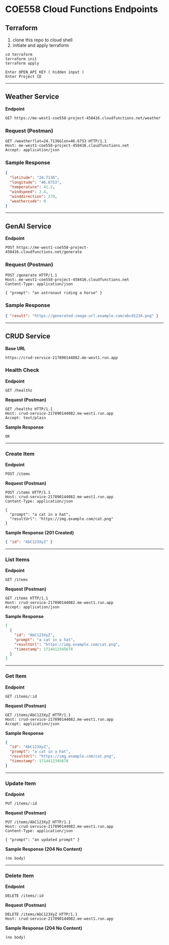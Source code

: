 # COE558 Cloud Functions Endpoints

## Terraform
1. clone this repo to cloud shell
2. initiate and apply terraform
```
cd terraform
terraform init
terraform apply

Enter OPEN_API KEY ( hidden input )
Enter Project ID 
```

---

## Weather Service

**Endpoint**
```
GET https://me-west1-coe558-project-458416.cloudfunctions.net/weather
```

### Request (Postman)
```
GET /weather?lat=24.7136&lon=46.6753 HTTP/1.1
Host: me-west1-coe558-project-458416.cloudfunctions.net
Accept: application/json
```

### Sample Response
```json
{
  "latitude": "24.7136",
  "longitude": "46.6753",
  "temperature": 41.2,
  "windspeed": 3.4,
  "winddirection": 270,
  "weathercode": 0
}
```

---

## GenAI Service

**Endpoint**
```
POST https://me-west1-coe558-project-458416.cloudfunctions.net/generate
```

### Request (Postman)
```
POST /generate HTTP/1.1
Host: me-west1-coe558-project-458416.cloudfunctions.net
Content-Type: application/json

{ "prompt": "an astronaut riding a horse" }
```

### Sample Response
```json
{ "result": "https://generated-image-url.example.com/abcd1234.png" }
```

---

## CRUD Service

**Base URL**
```
https://crud-service-217890144082.me-west1.run.app
```

### Health Check

**Endpoint**
```
GET /healthz
```
**Request (Postman)**
```
GET /healthz HTTP/1.1
Host: crud-service-217890144082.me-west1.run.app
Accept: text/plain
```
**Sample Response**
```
OK
```

---

### Create Item

**Endpoint**
```
POST /items
```
**Request (Postman)**
```
POST /items HTTP/1.1
Host: crud-service-217890144082.me-west1.run.app
Content-Type: application/json

{
  "prompt": "a cat in a hat",
  "resultUrl": "https://img.example.com/cat.png"
}
```
**Sample Response (201 Created)**
```json
{ "id": "AbC123XyZ" }
```

---

### List Items

**Endpoint**
```
GET /items
```
**Request (Postman)**
```
GET /items HTTP/1.1
Host: crud-service-217890144082.me-west1.run.app
Accept: application/json
```
**Sample Response**
```json
[
  {
    "id": "AbC123XyZ",
    "prompt": "a cat in a hat",
    "resultUrl": "https://img.example.com/cat.png",
    "timestamp": 1714412345678
  }
]
```

---

### Get Item

**Endpoint**
```
GET /items/:id
```
**Request (Postman)**
```
GET /items/AbC123XyZ HTTP/1.1
Host: crud-service-217890144082.me-west1.run.app
Accept: application/json
```
**Sample Response**
```json
{
  "id": "AbC123XyZ",
  "prompt": "a cat in a hat",
  "resultUrl": "https://img.example.com/cat.png",
  "timestamp": 1714412345678
}
```

---

### Update Item

**Endpoint**
```
PUT /items/:id
```
**Request (Postman)**
```
PUT /items/AbC123XyZ HTTP/1.1
Host: crud-service-217890144082.me-west1.run.app
Content-Type: application/json

{ "prompt": "an updated prompt" }
```
**Sample Response (204 No Content)**
```
(no body)
```

---

### Delete Item

**Endpoint**
```
DELETE /items/:id
```
**Request (Postman)**
```
DELETE /items/AbC123XyZ HTTP/1.1
Host: crud-service-217890144082.me-west1.run.app
```
**Sample Response (204 No Content)**
```
(no body)
```

